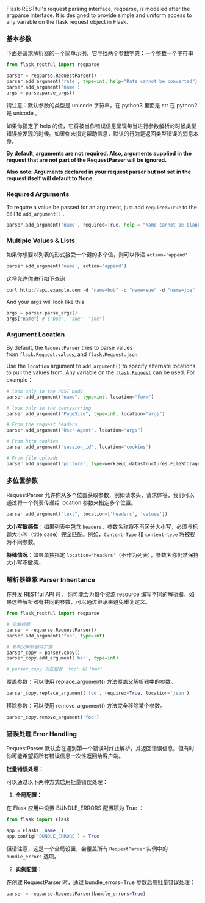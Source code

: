 Flask-RESTful's request parsing interface, reqparse, is modeled after the argparse interface. It is designed to provide simple and uniform access to any variable on the flask request object in Flask.

### 基本参数

下面是请求解析器的一个简单示例，它寻找两个参数字典：一个整数一个字符串

```python
from flask_restful import reqparse

parser = reqparse.RequestParser()
parser.add_argument('rate', type=int, help="Rate cannot be converted")
parser.add_argument('name')
args = parse.parse_args()
```

请注意：默认参数的类型是 unicode 字符串。在 python3 里面是 str 在 python2 是 unicode 。

如果你指定了 help 的值，它将被当作错误信息呈现每当进行参数解析的时候类型错误被发现的时候。如果你未指定帮助信息，默认的行为是返回类型错误的消息本身。

**By default, arguments are not required. Also, arguments supplied in the request that are not part of the RequestParser will be ignored.**

**Also note: Arguments declared in your request parser but not set in the request itself will default to None.**

### Required Arguments 

To require a value be passed for an argument, just add `required=True` to the call to `add_argument()` .

```python
parser.add_argument('name', required=True, help = "Name cannot be blank")
```

### Multiple Values & Lists

如果你想要以列表的形式接受一个键的多个值，则可以传递 `action='append'`

```python
parser.add_argument('name', action='append')
```

这将允许你进行如下查询

```python
curl http://api.example.com -d "name=bob" -d "name=sue" -d "name=joe"
```

And your args will look like this 

```python
args = parser.parse_args()
args["name"] # ["bob", "sue", "joe"]
```

### Argument Location 

By default, the `RequestParser` tries to parse values from `flask.Request.values`, and `flask.Request.json`.

Use the `location` argument to `add_argument()` to specify alternate locations to pull the values from. Any variable on the [`flask.Request`](https://flask.palletsprojects.com/en/2.3.x/api/#flask.Request "(in Flask v2.3.x)") can be used. For example：

```python
# look only in the POST body 
parser.add_argument("name", type=int, location="form")

# look only in the querysrtring 
parser.add_argument("PageSize", type=int, location="args")

# From the request headers 
parser.add_argument("User-Agent", location="args")

# From http cookies
parser.add_argument('session_id', location='cookies')

# From file uploads
parser.add_argument('picture', type=werkzeug.datastructures.FileStorage, location='files')
```

### 多位置参数

RequestParser 允许你从多个位置获取参数，例如请求头，请求体等，我们可以通过将一个列表传递给 location 参数来指定多个位置。

```python
parser.add_argument("text", location=['headers', 'values'])
```

**大小写敏感性**：如果列表中包含 `headers`，参数名称将不再区分大小写，必须与标题大小写（title case）完全匹配。例如，`Content-Type` 和 `content-type` 将被视为不同参数。

**特殊情况**：如果单独指定 `location='headers'`（不作为列表），参数名称仍然保持大小写不敏感。

### 解析器继承 Parser Inheritance 

在开发 RESTful API 时， 你可能会为每个资源 resource 编写不同的解析器。如果这些解析器有共同的参数，可以通过继承来避免重复定义。

```python
from flask_restful import reqparse 

# 父解析器
parser = reqparse.RequestParser()
parser.add_argument('foo', type=int)

# 复制父解析器并扩展
parser_copy = parser.copy()
parser_copy.add_argument('bar', type=int)

# parser_copy 现在包含 'foo' 和 'bar'
```

覆盖参数：可以使用 replace_argument() 方法覆盖父解析器中的参数。

```python
parser_copy.replace_argument('foo', required=True, location='json')
```

移除参数：可以使用 remove_argument() 方法完全移除某个参数。

```python
parser_copy.remove_argument('foo')
```

### 错误处理 Error Handling

RequestParser 默认会在遇到第一个错误时终止解析，并返回错误信息。但有时你可能希望将所有错误信息一次性返回给客户端。

**批量错误处理：**

可以通过以下两种方式启用批量错误处理：

1. **全局配置：**

在 Flask 应用中设置 BUNDLE_ERRORS 配置项为 True ：

```python
from flask import Flask 

app = Flask(__name__)
app.config['BUNDLE_ERRORS'] = True
```

但请注意，这是一个全局设置，会覆盖所有 `RequestParser` 实例中的 `bundle_errors` 选项。

2. **实例配置：**

在创建 RequestParser 时，通过 bundle_errors=True 参数启用批量错误处理：

```python
parser = reqparse.RequestParser(bundle_errors=True)
```

